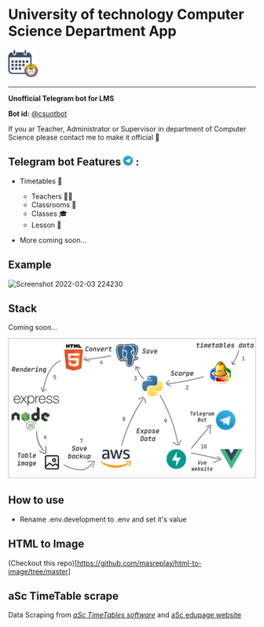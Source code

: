# University of technology Computer Science Department App

<img src="readme/app_logo.png" width="60" height="60">

___
**Unofficial Telegram bot for LMS**

**Bot id:** [@csuotbot](https://t.me/csuotbot)

If you ar Teacher, Administrator or Supervisor in department of Computer Science please contact me to make it official
💙

## Telegram bot Features <img src="readme/telegram_logo.svg" width="20"> :

* Timetables 📅
    * Teachers 👩‍🏫
    * Classrooms 🏫
    * Classes 🎓
    * Lesson 📖

* More coming soon...

## Example

![Screenshot 2022-02-03 224230](https://user-images.githubusercontent.com/55885230/152417043-f1c6a997-80d6-4d47-b4c7-1351633d8e4d.png)

## Stack

Coming soon...

<img src="readme/stack.png">

## How to use

* Rename .env.development to .env and set it's value

## HTML to Image

(Checkout this repo)[https://github.com/masreplay/html-to-image/tree/master]

## aSc TimeTable scrape

Data Scraping from [*aSc TimeTables software*](https://asctimetables.com/)
and [aSc edupage website](edupage.org/timetable)
